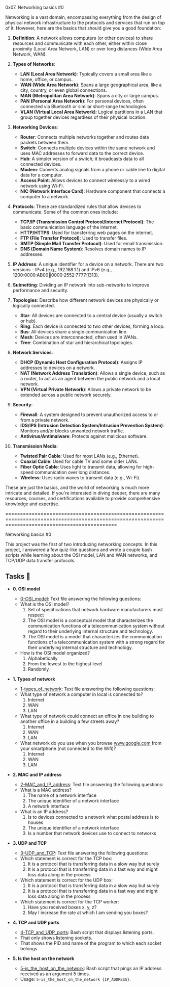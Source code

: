 0x07. Networking basics #0

Networking is a vast domain, encompassing everything from the design of physical network infrastructure to the protocols and services that run on top of it. However, here are the basics that should give you a good foundation:

1. **Definition**: A network allows computers (or other devices) to share resources and communicate with each other, either within close proximity (Local Area Network, LAN) or over long distances (Wide Area Network, WAN).

2. **Types of Networks**:
   - **LAN (Local Area Network)**: Typically covers a small area like a home, office, or campus.
   - **WAN (Wide Area Network)**: Spans a large geographical area, like a city, country, or even global connections.
   - **MAN (Metropolitan Area Network)**: Spans a city or large campus.
   - **PAN (Personal Area Network)**: For personal devices, often connected via Bluetooth or similar short-range technologies.
   - **VLAN (Virtual Local Area Network)**: Logical partitions in a LAN that group together devices regardless of their physical location.

3. **Networking Devices**:
   - **Router**: Connects multiple networks together and routes data packets between them.
   - **Switch**: Connects multiple devices within the same network and uses MAC addresses to forward data to the correct device.
   - **Hub**: A simpler version of a switch; it broadcasts data to all connected devices.
   - **Modem**: Converts analog signals from a phone or cable line to digital data for a computer.
   - **Access Point**: Allows devices to connect wirelessly to a wired network using Wi-Fi.
   - **NIC (Network Interface Card)**: Hardware component that connects a computer to a network.

4. **Protocols**: These are standardized rules that allow devices to communicate. Some of the common ones include:
   - **TCP/IP (Transmission Control Protocol/Internet Protocol)**: The basic communication language of the internet.
   - **HTTP/HTTPS**: Used for transferring web pages on the internet.
   - **FTP (File Transfer Protocol)**: Used to transfer files.
   - **SMTP (Simple Mail Transfer Protocol)**: Used for email transmission.
   - **DNS (Domain Name System)**: Resolves domain names to IP addresses.

5. **IP Address**: A unique identifier for a device on a network. There are two versions - IPv4 (e.g., 192.168.1.1) and IPv6 (e.g., 1200:0000:AB00:1234:0000:2552:7777:1313).

6. **Subnetting**: Dividing an IP network into sub-networks to improve performance and security.

7. **Topologies**: Describe how different network devices are physically or logically connected.
   - **Star**: All devices are connected to a central device (usually a switch or hub).
   - **Ring**: Each device is connected to two other devices, forming a loop.
   - **Bus**: All devices share a single communication line.
   - **Mesh**: Devices are interconnected, often used in WANs.
   - **Tree**: Combination of star and hierarchical topologies.

8. **Network Services**:
   - **DHCP (Dynamic Host Configuration Protocol)**: Assigns IP addresses to devices on a network.
   - **NAT (Network Address Translation)**: Allows a single device, such as a router, to act as an agent between the public network and a local network.
   - **VPN (Virtual Private Network)**: Allows a private network to be extended across a public network securely.

9. **Security**:
   - **Firewall**: A system designed to prevent unauthorized access to or from a private network.
   - **IDS/IPS (Intrusion Detection System/Intrusion Prevention System)**: Monitors and/or blocks unwanted network traffic.
   - **Antivirus/Antimalware**: Protects against malicious software.

10. **Transmission Media**:
    - **Twisted Pair Cable**: Used for most LANs (e.g., Ethernet).
    - **Coaxial Cable**: Used for cable TV and some older LANs.
    - **Fiber Optic Cable**: Uses light to transmit data, allowing for high-speed communication over long distances.
    - **Wireless**: Uses radio waves to transmit data (e.g., Wi-Fi).

These are just the basics, and the world of networking is much more intricate and detailed. If you're interested in diving deeper, there are many resources, courses, and certifications available to provide comprehensive knowledge and expertise.


==================================================================================================================================================

Networking basics #0

This project was the first of two introducing networking concepts. In this project, I answered a few quiz-like questions and wrote a couple bash scripts while learning about the OSI model, LAN and WAN networks, and TCP/UDP data transfer protocols.

## Tasks :page_with_curl:

* **0. OSI model**
  * [0-OSI_model](./0-OSI_model): Text file answering the following questions:
  * What is the OSI model?
    1. Set of specifications that network hardware manufacturers must respect
    2. The OSI model is a conceptual model that characterizes the communication functions of a telecommunication system without regard to their underlying internal structure and technology.
    3. The OSI model is a model that characterizes the communication functions of a telecommunication system with a strong regard for their underlying internal structure and technology.
  * How is the OSI model organized?
    1. Alphabetically
    2. From the lowest to the highest level
    3. Randomly

* **1. Types of network**
  * [1-types_of_network](./1-types_of_network): Text file answering the following questions:
  * What type of network a computer in local is connected to?
    1. Internet
    2. WAN
    3. LAN
  * What type of network could connect an office in one building to another office in a building a few streets away?
    1. Internet
    2. WAN
    3. LAN
  * What network do you use when you browse www.google.com from your smartphone (not connected to the Wifi)?
    1. Internet
    2. WAN
    3. LAN

* **2. MAC and IP address**
  * [2-MAC_and_IP_address](./2-MAC_and_IP_address): Text file answering the following questions:
  * What is a MAC address?
    1. The name of a network interface
    2. The unique identifier of a network interface
    3. A network interface
  * What is an IP address?
    1. Is to devices connected to a network what postal address is to houses
    2. The unique identifier of a network interface
    3. Is a number that network devices use to connect to networks

* **3. UDP and TCP**
  * [3-UDP_and_TCP](./3-UDP_and_TCP): Text file answering the following questions:
  * Which statement is correct for the TCP box:
    1. It is a protocol that is transferring data in a slow way but surely
    2. It is a protocol that is transferring data in a fast way and might loss data along in the process
  * Which statement is correct for the UDP box:
    1. It is a protocol that is transferring data in a slow way but surely
    2. It is a protocol that is transferring data in a fast way and might loss data along in the process
  * Which statement is correct for the TCP worker:
    1. Have you received boxes x, y, z?
    2. May I increase the rate at which I am sending you boxes?

* **4. TCP and UDP ports**
  * [4-TCP_and_UDP_ports](./4-TCP_and_UDP_ports): Bash script that displays listening ports.
  * That only shows listening sockets.
  * That shows the PID and name of the program to which each socket belongs.

* **5. Is the host on the network**
  * [5-is_the_host_on_the_network](./5-is_the_host_on_the_network): Bash script that pings an IP address received as an argument 5 times.
  * Usage: `5-is_the_host_on_the_network {IP_ADDRESS}`.
